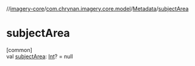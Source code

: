 //[imagery-core](../../../index.md)/[com.chrynan.imagery.core.model](../index.md)/[Metadata](index.md)/[subjectArea](subject-area.md)

# subjectArea

[common]\
val [subjectArea](subject-area.md): [Int](https://kotlinlang.org/api/latest/jvm/stdlib/kotlin/-int/index.html)? = null
